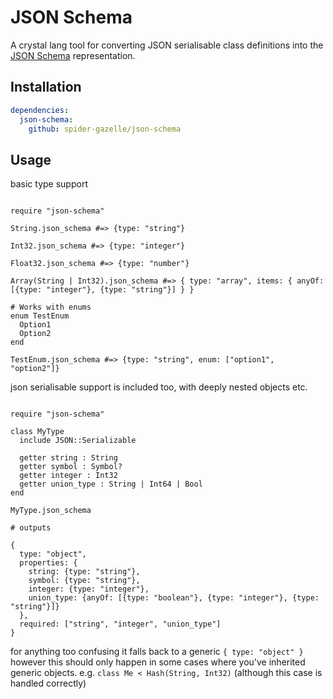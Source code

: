 # JSON Schema

A crystal lang tool for converting JSON serialisable class definitions into the [JSON Schema](https://json-schema.org/) representation.

## Installation

```yaml
dependencies:
  json-schema:
    github: spider-gazelle/json-schema
```

## Usage

basic type support

```crystal

require "json-schema"

String.json_schema #=> {type: "string"}

Int32.json_schema #=> {type: "integer"}

Float32.json_schema #=> {type: "number"}

Array(String | Int32).json_schema #=> { type: "array", items: { anyOf: [{type: "integer"}, {type: "string"}] } }

# Works with enums
enum TestEnum
  Option1
  Option2
end

TestEnum.json_schema #=> {type: "string", enum: ["option1", "option2"]}

```

json serialisable support is included too, with deeply nested objects etc.

```crystal

require "json-schema"

class MyType
  include JSON::Serializable

  getter string : String
  getter symbol : Symbol?
  getter integer : Int32
  getter union_type : String | Int64 | Bool
end

MyType.json_schema

# outputs

{
  type: "object",
  properties: {
    string: {type: "string"},
    symbol: {type: "string"},
    integer: {type: "integer"},
    union_type: {anyOf: [{type: "boolean"}, {type: "integer"}, {type: "string"}]}
  },
  required: ["string", "integer", "union_type"]
}

```

for anything too confusing it falls back to a generic `{ type: "object" }` however this should only happen in some cases where you've inherited generic objects. e.g. `class Me < Hash(String, Int32)` (although this case is handled correctly)
